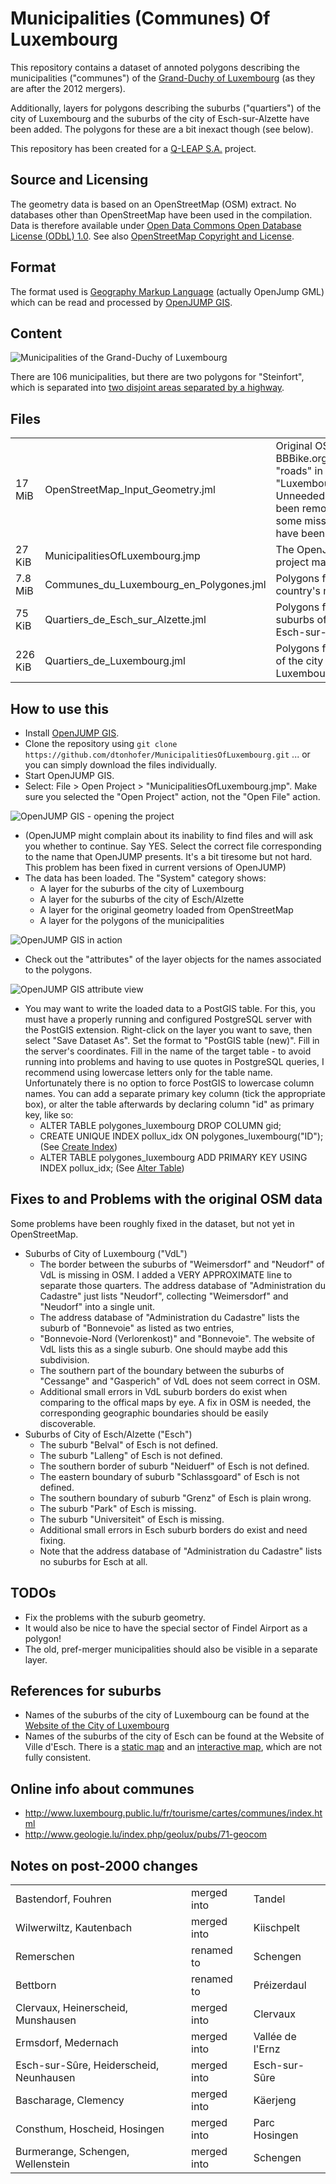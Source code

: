 Municipalities (Communes) Of Luxembourg
=======================================

This repository contains a dataset of annoted polygons describing the municipalities ("communes") of the
[Grand-Duchy of Luxembourg](http://en.wikipedia.org/wiki/Luxembourg) (as they are after the 2012 mergers).

Additionally, layers for polygons describing the suburbs ("quartiers") of the city of Luxembourg and the
suburbs of the city of Esch-sur-Alzette have been added.  The polygons for these are a bit inexact though (see 
below).

This repository has been created for a [Q-LEAP S.A.](http://www.q-leap.eu/) project.

Source and Licensing
--------------------

The geometry data is based on an OpenStreetMap (OSM) extract. No databases other than
OpenStreetMap have been used in the compilation. Data is therefore available under
[Open Data Commons Open Database License (ODbL) 1.0](http://opendatacommons.org/licenses/odbl/).
See also [OpenStreetMap Copyright and License](http://www.openstreetmap.org/copyright).


Format
------

The format used is [Geography Markup Language](http://en.wikipedia.org/wiki/Geography_Markup_Language) (actually OpenJump GML)
which can be read and processed by [OpenJUMP GIS](http://www.openjump.org/).

Content
-------

![Municipalities of the Grand-Duchy of Luxembourg](https://raw.github.com/dtonhofer/MunicipalitiesOfLuxembourg/master/images/Municipalities_Screenshot.png "Municipalities of the Grand-Duchy of Luxembourg")

There are 106 municipalities, but there are two polygons for "Steinfort", which is separated into [two
disjoint areas separated by a highway](http://www.openstreetmap.org/#map=15/49.6338/5.8935).

Files
-----

<table>

<tr>
<td>17 MiB</td>
<td>OpenStreetMap_Input_Geometry.jml</td>
<td>Original OSM data from BBBike.org (The "roads" in "Luxembourg.osm.gz"). Unneeded lines have been removed and some missing lines have been added</td>
</tr>

<tr>
<td>27 KiB</td>
<td>MunicipalitiesOfLuxembourg.jmp</td>
<td>The OpenJUMP GIS project master file</td>
</tr>

<tr>
<td>7.8 MiB</td>
<td>Communes_du_Luxembourg_en_Polygones.jml</td>
<td>Polygons for the country's municipalities</td>
</tr>

<tr>
<td>75 KiB</td>
<td>Quartiers_de_Esch_sur_Alzette.jml</td>
<td>Polygons for the suburbs of the city of Esch-sur-Alzette</td>
</tr>

<tr>
<td>226 KiB</td>
<td>Quartiers_de_Luxembourg.jml</td>
<td>Polygons for suburbs of the city of Luxembourg</td>
</tr>

</table>

How to use this
---------------

   * Install [OpenJUMP GIS](http://www.openjump.org/).
   * Clone the repository using `git clone https://github.com/dtonhofer/MunicipalitiesOfLuxembourg.git` ... or you can simply download the files individually.<F5>
   * Start OpenJUMP GIS.
   * Select: File > Open Project > "MunicipalitiesOfLuxembourg.jmp". Make sure you selected the "Open Project" action, not the "Open File" action.

![OpenJUMP GIS - opening the project](https://raw.github.com/dtonhofer/MunicipalitiesOfLuxembourg/master/images/Open_Project_Dialog.png "OpenJUMP GIS - opening the project")

   * (OpenJUMP might complain about its inability to find files and will ask you whether to continue. Say YES. Select the correct file corresponding to the name that OpenJUMP presents. It's a bit tiresome but not hard. This problem has been fixed in current versions of OpenJUMP)
   * The data has been loaded. The "System" category shows:
       * A layer for the suburbs of the city of Luxembourg 
       * A layer for the suburbs of the city of Esch/Alzette
       * A layer for the original geometry loaded from OpenStreetMap
       * A layer for the polygons of the municipalities

![OpenJUMP GIS in action](https://raw.github.com/dtonhofer/MunicipalitiesOfLuxembourg/master/images/Successful_Load.png "OpenJUMP GIS in action")

   * Check out the "attributes" of the layer objects for the names associated to the polygons.

![OpenJUMP GIS attribute view](https://raw.github.com/dtonhofer/MunicipalitiesOfLuxembourg/master/images/Attributes.png "OpenJUMP GIS attribute view")

   * You may want to write the loaded data to a PostGIS table. For this, you must have a properly running and configured PostgreSQL server with the PostGIS extension. Right-click on the layer you want to save, then select "Save Dataset As". Set the format to "PostGIS table (new)". Fill in the server's coordinates. Fill in the name of the target table - to avoid running into problems and having to use quotes in PostgreSQL queries, I recommend using lowercase letters only for the table name. Unfortunately there is no option to force PostGIS to lowercase column names. You can add a separate primary key column (tick the appropriate box), or alter the table afterwards by declaring column "id" as primary key, like so:
       - ALTER TABLE polygones_luxembourg DROP COLUMN gid;
       - CREATE UNIQUE INDEX pollux_idx ON polygones_luxembourg("ID"); (See [Create Index](http://www.postgresql.org/docs/9.3/static/sql-createindex.html))
       - ALTER TABLE polygones_luxembourg ADD PRIMARY KEY USING INDEX pollux_idx; (See [Alter Table](http://www.postgresql.org/docs/9.3/static/sql-altertable.html))

Fixes to and Problems with the original OSM data
------------------------------------------------

Some problems have been roughly fixed in the dataset, but not yet in OpenStreetMap.
 
   * Suburbs of City of Luxembourg ("VdL")
      * The border between the suburbs of "Weimersdorf" and "Neudorf" of VdL is missing in OSM. I added
        a VERY APPROXIMATE line to separate those quarters. The address database of "Administration du Cadastre"
        just lists "Neudorf", collecting "Weimersdorf" and "Neudorf" into a single unit.
      * The address database of "Administration du Cadastre" lists the suburb of "Bonnevoie" as listed as two entries,
      * "Bonnevoie-Nord (Verlorenkost)" and "Bonnevoie". The website of VdL lists this as a single suburb.
        One should maybe add this subdivision.
      * The southern part of the boundary between the suburbs of "Cessange" and "Gasperich" of VdL 
        does not seem correct in OSM.
      * Additional small errors in VdL suburb borders do exist when comparing to the offical maps by eye. 
        A fix in OSM is needed, the corresponding geographic boundaries should be easily discoverable.
   * Suburbs of City of Esch/Alzette ("Esch")
      * The suburb "Belval" of Esch is not defined.
      * The suburb "Lalleng" of Esch is not defined.
      * The southern border of suburb "Neiduerf" of Esch is not defined. 
      * The eastern boundary of suburb "Schlassgoard" of Esch is not defined. 
      * The southern boundary of suburb "Grenz" of Esch is plain wrong.
      * The suburb "Park" of Esch is missing.
      * The suburb "Universiteit" of Esch is missing.
      * Additional small errors in Esch suburb borders do exist and need fixing.
      * Note that the address database of "Administration du Cadastre" lists no suburbs for Esch at all.

TODOs
-----

   * Fix the problems with the suburb geometry.
   * It would also be nice to have the special sector of Findel Airport as a polygon!
   * The old, pref-merger municipalities should also be visible in a separate layer.

References for suburbs
----------------------

   * Names of the suburbs of the city of Luxembourg can be found at the
     [Website of the City of Luxembourg](http://www.vdl.lu/Environnement+et+Urbanisme/D%C3%A9veloppement+urbain/Les+24+quartiers+de+la+Ville.html)
   * Names of the suburbs of the city of Esch can be found at the Website of Ville d'Esch.
     There is a [static map](http://www.esch.lu/SiteCollectionDocuments/plans/web_planquartiers.jpg) and an
     [interactive map](http://www.topographie.esch.lu/), which are not fully consistent.

Online info about communes
--------------------------

   * http://www.luxembourg.public.lu/fr/tourisme/cartes/communes/index.html
   * http://www.geologie.lu/index.php/geolux/pubs/71-geocom

Notes on post-2000 changes
--------------------------

<table>

<tr>
<td>Bastendorf, Fouhren</td>
<td>merged into</td>
<td>Tandel</td>
</tr>

<tr>
<td>Wilwerwiltz, Kautenbach</td>
<td>merged into</td>
<td>Kiischpelt</td>
</tr>

<tr>
<td>Remerschen</td>
<td>renamed to</td>
<td>Schengen</td>
</tr>

<tr>
<td>Bettborn</td>
<td>renamed to</td>
<td>Préizerdaul</td>
</tr>

<tr>
<td>Clervaux, Heinerscheid, Munshausen</td>
<td>merged into</td>
<td>Clervaux</td>
</tr>

<tr>
<td>Ermsdorf, Medernach</td>
<td>merged into</td>
<td>Vallée de l'Ernz</td>
</tr>

<tr>
<td>Esch-sur-Sûre, Heiderscheid, Neunhausen</td>
<td>merged into</td>
<td>Esch-sur-Sûre</td>
</tr>

<tr>
<td>Bascharage, Clemency</td>
<td>merged into</td>
<td>Käerjeng</td>
</tr>

<tr>
<td>Consthum, Hoscheid, Hosingen</td>
<td>merged into</td>
<td>Parc Hosingen</td>
</tr>

<tr>
<td>Burmerange, Schengen, Wellenstein</td>
<td>merged into</td>
<td>Schengen</td>
</tr>

</table>
    


